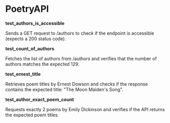 # PoetryAPI

**test_authors_is_accessible**

Sends a GET request to /authors to check if the endpoint is accessible (expects a 200 status code).

**test_count_of_authors**

Fetches the list of authors from /authors and verifies that the number of authors matches the expected 129.

**test_ernest_title**

Retrieves poem titles by Ernest Dowson and checks if the response contains the expected title: "The Moon Maiden's Song".

**test_author_exact_poem_count**

Requests exactly 2 poems by Emily Dickinson and verifies if the API returns the expected poem titles.
